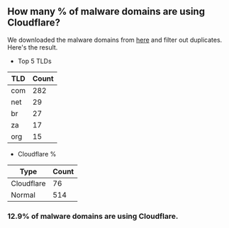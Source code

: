 ## How many % of malware domains are using Cloudflare?


We downloaded the malware domains from [here](https://urlhaus.abuse.ch) and filter out duplicates.
Here's the result.


[//]: # (start replacement)


- Top 5 TLDs

| TLD | Count |
| --- | --- |
| com | 282 |
| net | 29 |
| br | 27 |
| za | 17 |
| org | 15 |


- Cloudflare %

| Type | Count |
| --- | --- |
| Cloudflare | 76 |
| Normal | 514 |


### 12.9% of malware domains are using Cloudflare.